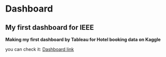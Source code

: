 # Dashboard
## My first dashboard for IEEE

**Making my first dashboard by Tableau for Hotel booking data on Kaggle**

you can check it:
[Dashboard link](https://public.tableau.com/views/Book1_17269999982900/Dashboard1?:language=en-US&publish=yes&:sid=&:redirect=auth&:display_count=n&:origin=viz_share_link)
